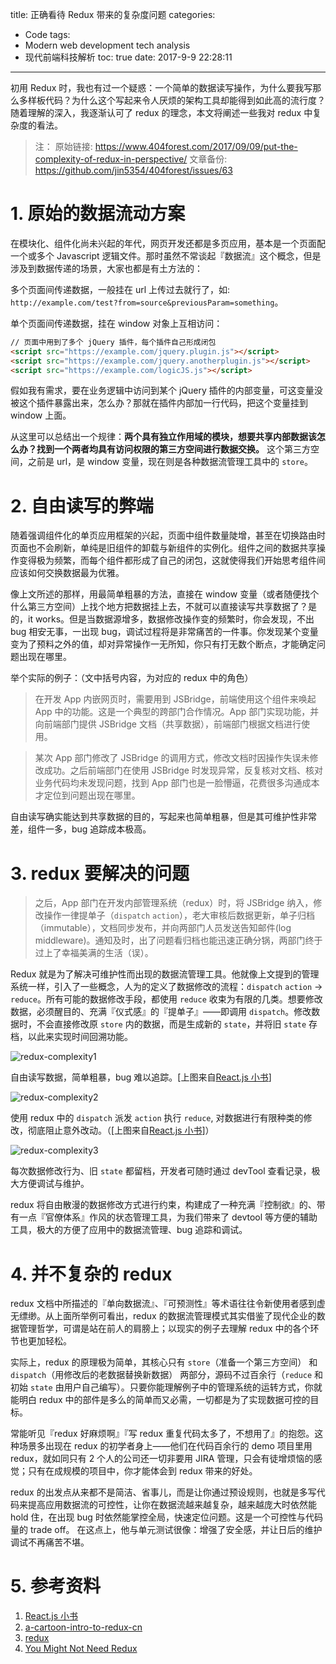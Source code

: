 title: 正确看待 Redux 带来的复杂度问题
categories:
  - Code
tags:
  - Modern web development tech analysis
  - 现代前端科技解析
toc: true
date: 2017-9-9 22:28:11
---

初用 Redux 时，我也有过一个疑惑：一个简单的数据读写操作，为什么要我写那么多样板代码？为什么这个写起来令人厌烦的架构工具却能得到如此高的流行度？随着理解的深入，我逐渐认可了 redux 的理念，本文将阐述一些我对 redux 中复杂度的看法。

<!-- more -->

> 注：
> 原始链接: https://www.404forest.com/2017/09/09/put-the-complexity-of-redux-in-perspective/
> 文章备份: https://github.com/jin5354/404forest/issues/63

# 1. 原始的数据流动方案

在模块化、组件化尚未兴起的年代，网页开发还都是多页应用，基本是一个页面配一个或多个 Javascript 逻辑文件。那时虽然不常谈起『数据流』这个概念，但是涉及到数据传递的场景，大家也都是有土方法的：

多个页面间传递数据，一般挂在 url 上传过去就行了，如: `http://example.com/test?from=source&previousParam=something`。

单个页面间传递数据，挂在 window 对象上互相访问：
```html
// 页面中用到了多个 jQuery 插件，每个插件自己形成闭包
<script src="https://example.com/jquery.plugin.js"></script>
<script src="https://example.com/jquery.anotherplugin.js"></script>
<script src="https://example.com/logicJS.js"></script>
```
假如我有需求，要在业务逻辑中访问到某个 jQuery 插件的内部变量，可这变量没被这个插件暴露出来，怎么办？那就在插件内部加一行代码，把这个变量挂到 window 上面。

从这里可以总结出一个规律：**两个具有独立作用域的模块，想要共享内部数据该怎么办？找到一个两者均具有访问权限的第三方空间进行数据交换。**
这个第三方空间，之前是 url，是 window 变量，现在则是各种数据流管理工具中的 `store`。

# 2. 自由读写的弊端

随着强调组件化的单页应用框架的兴起，页面中组件数量陡增，甚至在切换路由时页面也不会刷新，单纯是旧组件的卸载与新组件的实例化。组件之间的数据共享操作变得极为频繁，而每个组件都形成了自己的闭包，这就使得我们开始思考组件间应该如何交换数据最为优雅。

像上文所述的那样，用最简单粗暴的方法，直接在 window 变量（或者随便找个什么第三方空间）上找个地方把数据挂上去，不就可以直接读写共享数据了？是的，it works。但是当数据源增多，数据修改操作变的频繁时，你会发现，不出 bug 相安无事，一出现 bug，调试过程将是非常痛苦的一件事。你发现某个变量变为了预料之外的值，却对异常操作一无所知，你只有打无数个断点，才能确定问题出现在哪里。

举个实际的例子：（文中括号内容，为对应的 redux 中的角色）

>在开发 App 内嵌网页时，需要用到 JSBridge，前端使用这个组件来唤起 App 中的功能。这是一个典型的跨部门合作情况。App 部门实现功能，并向前端部门提供 JSBridge 文档（共享数据），前端部门根据文档进行使用。

>某次 App 部门修改了 JSBridge 的调用方式，修改文档时因操作失误未修改成功。之后前端部门在使用 JSBridge 时发现异常，反复核对文档、核对业务代码均未发现问题，找到 App 部门也是一脸懵逼，花费很多沟通成本才定位到问题出现在哪里。

自由读写确实能达到共享数据的目的，写起来也简单粗暴，但是其可维护性非常差，组件一多，bug 追踪成本极高。

# 3. redux 要解决的问题

>之后，App 部门在开发内部管理系统（redux）时，将 JSBridge 纳入，修改操作一律提单子（`dispatch` `action`），老大审核后数据更新，单子归档（immutable），文档同步发布，并向两部门人员发送告知邮件(log middleware)。通知及时，出了问题看归档也能迅速正确分锅，两部门终于过上了幸福美满的生活（误）。

Redux 就是为了解决可维护性而出现的数据流管理工具。他就像上文提到的管理系统一样，引入了一些概念，人为的定义了数据修改的流程：`dispatch` `action` -> `reduce`。所有可能的数据修改手段，都使用 `reduce` 收束为有限的几类。想要修改数据，必须醒目的、充满『仪式感』的『提单子』——即调用 `dispatch`。修改数据时，不会直接修改原 `store` 内的数据，而是生成新的 `state`，并将旧 `state` 存档，以此来实现时间回溯功能。

![redux-complexity1](/imgs/blog/redux-complexity1.png)

自由读写数据，简单粗暴，bug 难以追踪。[上图来自[React.js 小书](http://huziketang.com/books/react/lesson30)]

![redux-complexity2](/imgs/blog/redux-complexity2.png)

使用 redux 中的 `dispatch` 派发 `action` 执行 `reduce`, 对数据进行有限种类的修改，彻底阻止意外改动。（[上图来自[React.js 小书](http://huziketang.com/books/react/lesson30)]）

![redux-complexity3](/imgs/blog/redux-complexity3.png)

每次数据修改行为、旧 `state` 都留档，开发者可随时通过 devTool 查看记录，极大方便调试与维护。

redux 将自由散漫的数据修改方式进行约束，构建成了一种充满『控制欲』的、带有一点『官僚体系』作风的状态管理工具，为我们带来了 devtool 等方便的辅助工具，极大的方便了应用中的数据流管理、bug 追踪和调试。

# 4. 并不复杂的 redux

redux 文档中所描述的『单向数据流』、『可预测性』等术语往往令新使用者感到虚无缥缈。从上面所举例可看出，redux 的数据流管理模式其实借鉴了现代企业的数据管理哲学，可谓是站在前人的肩膀上；以现实的例子去理解 redux 中的各个环节也更加轻松。

实际上，redux 的原理极为简单，其核心只有 `store`（准备一个第三方空间） 和 `dispatch`（用修改后的老数据替换新数据） 两部分，源码不过百余行（`reduce` 和初始 `state` 由用户自己编写）。只要你能理解例子中的管理系统的运转方式，你就能明白 redux 中的部件是多么的简单而又必需，一切都是为了实现数据可控的目标。

常能听见『redux 好麻烦啊』『写 redux 重复代码太多了，不想用了』的抱怨。这种场景多出现在 redux 的初学者身上——他们在代码百余行的 demo 项目里用 redux，就如同只有 2 个人的公司还一切非要用 JIRA 管理，只会有徒增烦恼的感觉；只有在成规模的项目中，你才能体会到 redux 带来的好处。

redux 的出发点从来都不是简洁、省事儿，而是让你通过预设规则，也就是多写代码来提高应用数据流的可控性，让你在数据流越来越复杂，越来越庞大时依然能 hold 住，在出现 bug 时依然能掌控全局，快速定位问题。这是一个可控性与代码量的 trade off。 在这点上，他与单元测试很像：增强了安全感，并让日后的维护调试不再痛苦不堪。

# 5. 参考资料

1. [React.js 小书](http://huziketang.com/books/react)
2. [a-cartoon-intro-to-redux-cn](https://github.com/jasonslyvia/a-cartoon-intro-to-redux-cn)
3. [redux](http://redux.js.org/)
4. [You Might Not Need Redux](https://medium.com/@dan_abramov/you-might-not-need-redux-be46360cf367)
